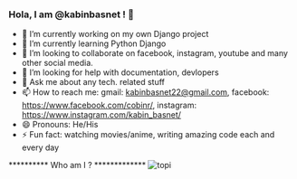 ### Hola, I am @kabinbasnet ! 👋

- 🔭 I’m currently working on my own Django project
- 🌱 I’m currently learning Python Django
- 👯 I’m looking to collaborate on facebook, instagram, youtube and many other social media.
- 🤔 I’m looking for help with documentation, devlopers
- 💬 Ask me about any tech. related stuff 
- 📫 How to reach me: gmail: kabinbasnet22@gmail.com, facebook: https://www.facebook.com/cobinr/, instagram: https://www.instagram.com/kabin_basnet/
- 😄 Pronouns: He/His
- ⚡ Fun fact: watching movies/anime, writing amazing code each and every day 

********** Who am I ? *************
![topi](https://user-images.githubusercontent.com/25498167/156890808-82a1366c-7677-4696-b373-f11952d4222f.jpg)
